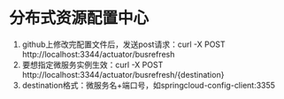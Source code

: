 # 分布式资源配置中心
1. github上修改完配置文件后，发送post请求：curl -X POST http://localhost:3344/actuator/busrefresh
2. 要想指定微服务实例生效：curl -X POST http://localhost:3344/actuator/busrefresh/{destination}
3. destination格式：微服务名+端口号，如springcloud-config-client:3355